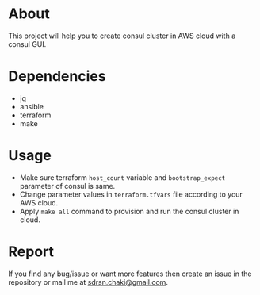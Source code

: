 # About

This project will help you to create consul cluster in AWS cloud with a consul GUI.

# Dependencies
 - jq
 - ansible
 - terraform
 - make

# Usage

* Make sure terraform `host_count` variable and `bootstrap_expect` parameter of consul is same.
* Change parameter values in `terraform.tfvars` file according to your AWS cloud.
* Apply `make all` command to provision and run the consul cluster in cloud.

# Report

If you find any bug/issue or want more features then create an issue in the repository or mail me at sdrsn.chaki@gmail.com.
